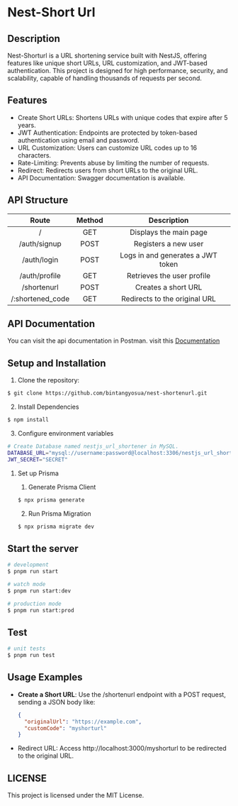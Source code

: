 # Nest-Short Url

## Description

Nest-Shorturl is a URL shortening service built with NestJS, offering features like unique short URLs, URL customization, and JWT-based authentication. This project is designed for high performance, security, and scalability, capable of handling thousands of requests per second.

## Features

- Create Short URLs: Shortens URLs with unique codes that expire after 5 years.
- JWT Authentication: Endpoints are protected by token-based authentication using email and password.
- URL Customization: Users can customize URL codes up to 16 characters.
- Rate-Limiting: Prevents abuse by limiting the number of requests.
- Redirect: Redirects users from short URLs to the original URL.
- API Documentation: Swagger documentation is available.

## API Structure

|      Route       | Method |            Description            |
| :--------------: | :----: | :-------------------------------: |
|        /         |  GET   |      Displays the main page       |
|   /auth/signup   |  POST  |       Registers a new user        |
|   /auth/login    |  POST  | Logs in and generates a JWT token |
|  /auth/profile   |  GET   |    Retrieves the user profile     |
|   /shortenurl    |  POST  |        Creates a short URL        |
| /:shortened_code |  GET   |   Redirects to the original URL   |

## API Documentation

You can visit the api documentation in Postman. visit this [Documentation](https://documenter.getpostman.com/view/14048142/2sAY4vgN4D)

## Setup and Installation

1. Clone the repository:

```bash
$ git clone https://github.com/bintangyosua/nest-shortenurl.git
```

2. Install Dependencies

```bash
$ npm install
```

3. Configure environment variables

```bash
# Create Database named nestjs_url_shortener in MySQL.
DATABASE_URL="mysql://username:password@localhost:3306/nestjs_url_shortener?schema=public"
JWT_SECRET="SECRET"
```

1. Set up Prisma

   1. Generate Prisma Client

   ```bash
   $ npx prisma generate
   ```

   2. Run Prisma Migration

   ```bash
   $ npx prisma migrate dev
   ```

## Start the server

```bash
# development
$ pnpm run start

# watch mode
$ pnpm run start:dev

# production mode
$ pnpm run start:prod
```

## Test

```bash
# unit tests
$ pnpm run test

```

## Usage Examples

- **Create a Short URL**: Use the /shortenurl endpoint with a POST request, sending a JSON body like:

  ```json
  {
    "originalUrl": "https://example.com",
    "customCode": "myshorturl"
  }
  ```

- Redirect URL: Access http://localhost:3000/myshorturl to be redirected to the original URL.

## LICENSE

This project is licensed under the MIT License.
